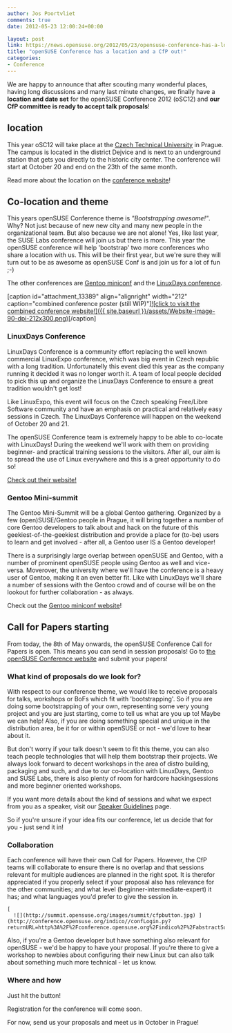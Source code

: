 ```yaml
---
author: Jos Poortvliet
comments: true
date: 2012-05-23 12:00:24+00:00

layout: post
link: https://news.opensuse.org/2012/05/23/opensuse-conference-has-a-location-and-a-cfp-out/
title: "openSUSE Conference has a location and a CfP out!"
categories:
- Conference
---
```

We are happy to announce that after scouting many wonderful places, having long discussions and many last minute changes, we finally have a **location and date set** for the openSUSE Conference 2012 (oSC12) and **our CfP committee is ready to accept talk proposals**!



## location


This year oSC12 will take place at the [Czech Technical University](http://www.cvut.cz/en) in Prague. The campus is located in the district Dejvice and is next to an underground station that gets you directly to the historic city center. The conference will start at October 20 and end on the 23th of the same month.

Read more about the location on the [conference website](http://conference.opensuse.org)!



## Co-location and theme


This years openSUSE Conference theme is _"Bootstrapping awesome!"_. Why? Not just because of new new city and many new people in the organizational team. But also because we are not alone! Yes, like last year, the SUSE Labs conference will join us but there is more. This year the openSUSE conference will help 'bootstrap' two more conferences who share a location with us. This will be their first year, but we're sure they will turn out to be as awesome as openSUSE Conf is and join us for a lot of fun ;-)

The other conferences are [Gentoo miniconf](http://miniconf.gentoo.org) and the [LinuxDays conference](http://linuxdays.cz).

[caption id="attachment_13389" align="alignright" width="212" caption="combined conference poster (still WIP)"][![click to visit the combined conference website!]({{ site.baseurl }}/assets/Website-image-90-dpi-212x300.png)](http://bootstrapping-awesome.org)[/caption]


### LinuxDays Conference


LinuxDays Conference is a community effort replacing  the well known commercial LinuxExpo conference, which was big event in Czech republic with a long tradition. Unfortunatelly this event died this year as the company running it decided it was no longer worth it. A team of local people decided to pick this up and organize the LinuxDays Conference to ensure a great tradition wouldn't get lost!

Like LinuxExpo, this event will focus on the Czech speaking Free/Libre Software community and have an emphasis on practical and relatively easy sessions in Czech. The LinuxDays Conference will happen on the weekend of October 20 and 21.

The openSUSE Conference team is extremely happy to be able to co-locate with LinuxDays! During the weekend we'll work with them on providing beginner- and practical training sessions to the visitors. After all, our aim is to spread the use of Linux everywhere and this is a great opportunity to do so!

[Check out their website!](http://linuxdays.cz)



### Gentoo Mini-summit


The Gentoo Mini-Summit will be a global Gentoo gathering. Organized by a few (open)SUSE/Gentoo people in Prague, it will bring together a number of core Gentoo developers to talk about and hack on the future of this geekiest-of-the-geekiest distribution and provide a place for (to-be) users to learn and get involved - after all, a Gentoo user IS a Gentoo developer!

There is a surprisingly large overlap between openSUSE and Gentoo, with a number of prominent openSUSE people using Gentoo as well and vice-versa. Moverover, the university where we'll have the conference is a heavy user of Gentoo, making it an even better fit. Like with LinuxDays we'll share a number of sessions with the Gentoo crowd and of course will be on the lookout for further collaboration - as always.

Check out the [Gentoo miniconf website](http://miniconf.gentoo.org)!



## Call for Papers starting


From today, the 8th of May onwards, the openSUSE Conference Call for Papers is open. This means you can send in session proposals! Go to [the openSUSE Conference website](http://conference.opensuse.org) and submit your papers!



### What kind of proposals do we look for?


With respect to our conference theme, we would like to receive proposals for talks, workshops or BoFs which fit with 'bootstrapping'. So if you are doing some bootstrapping of your own, representing some very young project and you are just starting, come to tell us what are you up to! Maybe we can help! Also, if you are doing something special and unique in the distribution area, be it for or within openSUSE or not - we'd love to hear about it. 

But don't worry if your talk doesn't seem to fit this theme, you can also teach people technologies that will help them bootstrap their projects. We always look forward to decent workshops in the area of distro building, packaging and such, and due to our co-location with LinuxDays, Gentoo and SUSE Labs, there is also plenty of room for hardcore hackingsessions and more beginner oriented workshops.

If you want more details about the kind of sessions and what we expect from you as a speaker, visit our [Speaker Guidelines](http://en.opensuse.org/openSUSE:Conference_speaker_guidelines) page.

So if you're unsure if your idea fits our conference, let us decide that for you - just send it in!



### Collaboration


Each conference will have their own Call for Papers. However, the CfP teams will collaborate to ensure there is no overlap and that sessions relevant for multiple audiences are planned in the right spot. It is therefor appreciated if you properly select if your proposal also has relevance for the other communities; and what level (beginner-intermediate-expert) it has; and what languages you'd prefer to give the session in.




    [
      ![](http://summit.opensuse.org/images/summit/cfpbutton.jpg) ](http://conference.opensuse.org/indico//confLogin.py?returnURL=http%3A%2F%2Fconference.opensuse.org%2Findico%2F%2FabstractSubmission.py%3FconfId%3D4&confId=4#interest)   
  

    



Also, if you're a Gentoo developer but have something also relevant for openSUSE - we'd be happy to have your proposal. If you're there to give a workshop to newbies about configuring their new Linux but can also talk about something much more technical - let us know.



### Where and how


Just hit the button!

Registration for the conference will come soon.

For now, send us your proposals and meet us in October in Prague!		
